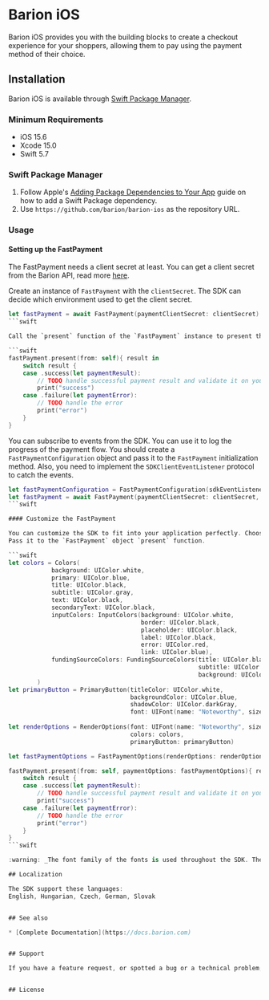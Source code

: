 
# Barion iOS

Barion iOS provides you with the building blocks to create a checkout experience for your shoppers, allowing them to pay using the payment method of their choice.


## Installation

Barion iOS is available through [Swift Package Manager](https://swift.org/package-manager/).

### Minimum Requirements

- iOS 15.6
- Xcode 15.0
- Swift 5.7

### Swift Package Manager

1. Follow Apple's [Adding Package Dependencies to Your App](
https://developer.apple.com/documentation/xcode/adding_package_dependencies_to_your_app
) guide on how to add a Swift Package dependency.
2. Use `https://github.com/barion/barion-ios` as the repository URL.

### Usage

#### Setting up the FastPayment

The FastPayment needs a client secret at least. You can get a client secret from the Barion API, read more [here](https://docs.barion.com).

Create an instance of `FastPayment` with the `clientSecret`. The SDK can decide which environment used to get the client secret.

```swift
let fastPayment = await FastPayment(paymentClientSecret: clientSecret)
```swift

Call the `present` function of the `FastPayment` instance to present the inline gateway in your app, which will asynchronously return with the result of the payment attempt. You MUST validate the result on your backend as well

```swift
fastPayment.present(from: self){ result in
    switch result {
    case .success(let paymentResult):
        // TODO handle successful payment result and validate it on your backend
        print("success")
    case .failure(let paymentError):
        // TODO handle the error
        print("error")
    }
}
```

You can subscribe to events from the SDK. You can use it to log the progress of the payment flow.
You should create a `FastPaymentConfiguration` object and pass it to the `FastPayment` initialization method.
Also, you need to implement the `SDKClientEventListener` protocol to catch the events.

```swift
let fastPaymentConfiguration = FastPaymentConfiguration(sdkEventListener: self)
let fastPayment = await FastPayment(paymentClientSecret: clientSecret, configuration: fastPaymentConfiguration)
```swift

#### Customize the FastPayment

You can customize the SDK to fit into your application perfectly. Choose your own fonts, colors etc.
Pass it to the `FastPayment` object `present` function.

```swift
let colors = Colors(
            background: UIColor.white,
            primary: UIColor.blue,
            title: UIColor.black,
            subtitle: UIColor.gray,
            text: UIColor.black,
            secondaryText: UIColor.black,
            inputColors: InputColors(background: UIColor.white,
                                     border: UIColor.black,
                                     placeholder: UIColor.black,
                                     label: UIColor.black,
                                     error: UIColor.red,
                                     link: UIColor.blue),
            fundingSourceColors: FundingSourceColors(title: UIColor.black,
                                                     subtitle: UIColor.darkGray,
                                                     background: UIColor.lightGray)
        )
let primaryButton = PrimaryButton(titleColor: UIColor.white,
                                  backgroundColor: UIColor.blue,
                                  shadowColor: UIColor.darkGray,
                                  font: UIFont(name: "Noteworthy", size: 15))
        
let renderOptions = RenderOptions(font: UIFont(name: "Noteworthy", size: 15), 
                                  colors: colors, 
                                  primaryButton: primaryButton)

let fastPaymentOptions = FastPaymentOptions(renderOptions: renderOptions)

fastPayment.present(from: self, paymentOptions: fastPaymentOptions){ result in
    switch result {
    case .success(let paymentResult):
        // TODO handle successful payment result and validate it on your backend
        print("success")
    case .failure(let paymentError):
        // TODO handle the error
        print("error")
    }
}
```swift

:warning: _The font family of the fonts is used throughout the SDK. The SDK uses this font at multiple weights (e.g., regular, medium, semibold) if they exist._

## Localization

The SDK support these languages:
English, Hungarian, Czech, German, Slovak


## See also

* [Complete Documentation](https://docs.barion.com)


## Support

If you have a feature request, or spotted a bug or a technical problem, create a GitHub issue. For other questions, contact our [support team](https://barion.com).


## License
